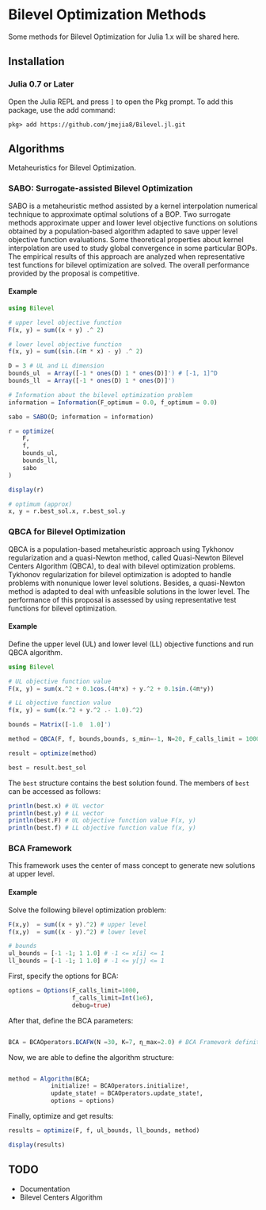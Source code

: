 # Bilevel Optimization Methods

Some methods for Bilevel Optimization for Julia 1.x will be shared here.

## Installation

### Julia 0.7 or Later

Open the Julia REPL and press `]` to open the Pkg prompt. To add this package, use the add command:
```
pkg> add https://github.com/jmejia8/Bilevel.jl.git
```

## Algorithms

Metaheuristics for Bilevel Optimization.

### SABO: Surrogate-assisted Bilevel Optimization

SABO is a metaheuristic method assisted by a kernel interpolation numerical technique to approximate optimal solutions of a BOP. Two surrogate methods approximate  upper and lower level objective functions on solutions obtained by a population-based algorithm adapted to save upper level objective function evaluations. Some theoretical properties about kernel interpolation are used to study global convergence in some particular BOPs. The empirical results of this approach are analyzed when representative test functions for bilevel optimization are solved. The overall performance provided by the proposal is competitive.

#### Example

```julia
using Bilevel

# upper level objective function
F(x, y) = sum((x + y) .^ 2)

# lower level objective function
f(x, y) = sum((sin.(4π * x) - y) .^ 2)

D = 3 # UL and LL dimension
bounds_ul  = Array([-1 * ones(D) 1 * ones(D)]') # [-1, 1]^D
bounds_ll  = Array([-1 * ones(D) 1 * ones(D)]')

# Information about the bilevel optimization problem
information = Information(F_optimum = 0.0, f_optimum = 0.0)

sabo = SABO(D; information = information)

r = optimize(
    F,
    f,
    bounds_ul,
    bounds_ll,
    sabo
)

display(r)

# optimum (approx)
x, y = r.best_sol.x, r.best_sol.y

```

### QBCA for Bilevel Optimization

QBCA is a population-based metaheuristic approach using Tykhonov regularization and a quasi-Newton method, called Quasi-Newton Bilevel Centers Algorithm (QBCA), to deal with bilevel optimization problems. Tykhonov regularization for bilevel optimization is adopted to handle problems with nonunique lower level solutions. Besides, a quasi-Newton method is adapted to deal with unfeasible solutions in the lower level. The performance of this proposal is assessed by using representative test functions for bilevel optimization.

#### Example

Define the upper level (UL) and lower level (LL) objective functions and run QBCA algorithm.

```julia
using Bilevel

# UL objective function value
F(x, y) = sum(x.^2 + 0.1cos.(4π*x) + y.^2 + 0.1sin.(4π*y))

# LL objective function value
f(x, y) = sum((x.^2 + y.^2 .- 1.0).^2)

bounds = Matrix([-1.0  1.0]')

method = QBCA(F, f, bounds,bounds, s_min=-1, N=20, F_calls_limit = 10000)

result = optimize(method)

best = result.best_sol
```

The `best` structure contains the best solution found. The members of `best` can be accessed as follows:

```julia
println(best.x) # UL vector
println(best.y) # LL vector
println(best.F) # UL objective function value F(x, y)
println(best.f) # LL objective function value f(x, y)
```

### BCA Framework

This framework uses the center of mass concept to generate new solutions at upper
level.


#### Example

Solve the following bilevel optimization problem:

```julia
F(x,y)  = sum((x + y).^2) # upper level
f(x,y)  = sum((x - y).^2) # lower level

# bounds
ul_bounds = [-1 -1; 1 1.0] # -1 <= x[i] <= 1
ll_bounds = [-1 -1; 1 1.0] # -1 <= y[j] <= 1
```

First, specify the options for BCA:

```julia
options = Options(F_calls_limit=1000,
                  f_calls_limit=Int(1e6),
                  debug=true)
```

After that, define the BCA parameters:

```julia

BCA = BCAOperators.BCAFW(N =30, K=7, η_max=2.0) # BCA Framework definition
```

Now, we are able to define the algorithm structure:

```julia

method = Algorithm(BCA;
            initialize! = BCAOperators.initialize!,
            update_state! = BCAOperators.update_state!,
            options = options)
```

Finally, optimize and get results:

```julia
results = optimize(F, f, ul_bounds, ll_bounds, method)

display(results)

```

## TODO
* Documentation
* Bilevel Centers Algorithm
